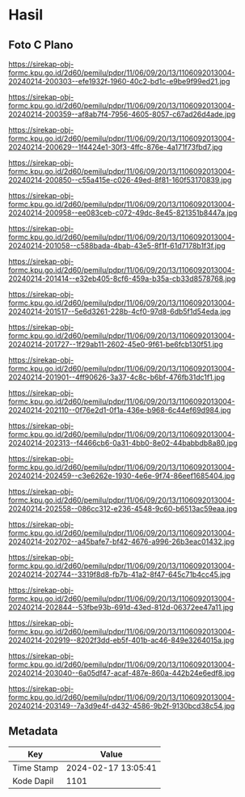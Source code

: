 # Hasil

## Foto C Plano

https://sirekap-obj-formc.kpu.go.id/2d60/pemilu/pdpr/11/06/09/20/13/1106092013004-20240214-200303--efe1932f-1960-40c2-bd1c-e9be9f99ed21.jpg

https://sirekap-obj-formc.kpu.go.id/2d60/pemilu/pdpr/11/06/09/20/13/1106092013004-20240214-200359--af8ab7f4-7956-4605-8057-c67ad26d4ade.jpg

https://sirekap-obj-formc.kpu.go.id/2d60/pemilu/pdpr/11/06/09/20/13/1106092013004-20240214-200629--1f4424e1-30f3-4ffc-876e-4a171f73fbd7.jpg

https://sirekap-obj-formc.kpu.go.id/2d60/pemilu/pdpr/11/06/09/20/13/1106092013004-20240214-200850--c55a415e-c026-49ed-8f81-160f53170839.jpg

https://sirekap-obj-formc.kpu.go.id/2d60/pemilu/pdpr/11/06/09/20/13/1106092013004-20240214-200958--ee083ceb-c072-49dc-8e45-821351b8447a.jpg

https://sirekap-obj-formc.kpu.go.id/2d60/pemilu/pdpr/11/06/09/20/13/1106092013004-20240214-201058--c588bada-4bab-43e5-8f1f-61d7178b1f3f.jpg

https://sirekap-obj-formc.kpu.go.id/2d60/pemilu/pdpr/11/06/09/20/13/1106092013004-20240214-201414--e32eb405-8cf6-459a-b35a-cb33d8578768.jpg

https://sirekap-obj-formc.kpu.go.id/2d60/pemilu/pdpr/11/06/09/20/13/1106092013004-20240214-201517--5e6d3261-228b-4cf0-97d8-6db5f1d54eda.jpg

https://sirekap-obj-formc.kpu.go.id/2d60/pemilu/pdpr/11/06/09/20/13/1106092013004-20240214-201727--1f29ab11-2602-45e0-9f61-be6fcb130f51.jpg

https://sirekap-obj-formc.kpu.go.id/2d60/pemilu/pdpr/11/06/09/20/13/1106092013004-20240214-201901--4ff90626-3a37-4c8c-b6bf-476fb31dc1f1.jpg

https://sirekap-obj-formc.kpu.go.id/2d60/pemilu/pdpr/11/06/09/20/13/1106092013004-20240214-202110--0f76e2d1-0f1a-436e-b968-6c44ef69d984.jpg

https://sirekap-obj-formc.kpu.go.id/2d60/pemilu/pdpr/11/06/09/20/13/1106092013004-20240214-202313--f4466cb6-0a31-4bb0-8e02-44babbdb8a80.jpg

https://sirekap-obj-formc.kpu.go.id/2d60/pemilu/pdpr/11/06/09/20/13/1106092013004-20240214-202459--c3e6262e-1930-4e6e-9f74-86eef1685404.jpg

https://sirekap-obj-formc.kpu.go.id/2d60/pemilu/pdpr/11/06/09/20/13/1106092013004-20240214-202558--086cc312-e236-4548-9c60-b6513ac59eaa.jpg

https://sirekap-obj-formc.kpu.go.id/2d60/pemilu/pdpr/11/06/09/20/13/1106092013004-20240214-202702--a45bafe7-bf42-4676-a996-26b3eac01432.jpg

https://sirekap-obj-formc.kpu.go.id/2d60/pemilu/pdpr/11/06/09/20/13/1106092013004-20240214-202744--3319f8d8-fb7b-41a2-8f47-645c71b4cc45.jpg

https://sirekap-obj-formc.kpu.go.id/2d60/pemilu/pdpr/11/06/09/20/13/1106092013004-20240214-202844--53fbe93b-691d-43ed-812d-06372ee47a11.jpg

https://sirekap-obj-formc.kpu.go.id/2d60/pemilu/pdpr/11/06/09/20/13/1106092013004-20240214-202919--8202f3dd-eb5f-401b-ac46-849e3264015a.jpg

https://sirekap-obj-formc.kpu.go.id/2d60/pemilu/pdpr/11/06/09/20/13/1106092013004-20240214-203040--6a05df47-acaf-487e-860a-442b24e6edf8.jpg

https://sirekap-obj-formc.kpu.go.id/2d60/pemilu/pdpr/11/06/09/20/13/1106092013004-20240214-203149--7a3d9e4f-d432-4586-9b2f-9130bcd38c54.jpg


## Metadata

| Key        | Value               |
| ---------- | ------------------- |
| Time Stamp | 2024-02-17 13:05:41 |
| Kode Dapil | 1101                |



